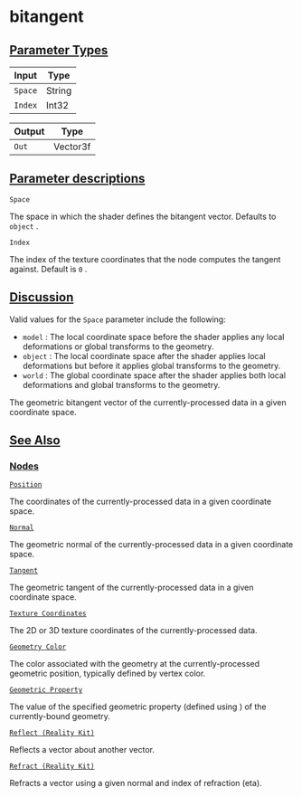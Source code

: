 # bitangent


[Parameter Types](/documentation/shadergraph/geometric/bitangent#Parameter-Types)
---------------------------------------------------------------------------------

| Input | Type |
| --- | --- |
| `Space` | String |
| `Index` | Int32 |

| Output | Type |
| --- | --- |
| `Out` | Vector3f |

[Parameter descriptions](/documentation/shadergraph/geometric/bitangent#Parameter-descriptions)
-----------------------------------------------------------------------------------------------

`Space` 

 The space in which the shader defines the bitangent vector. Defaults to
 `object` 
 .
 

`Index` 

 The index of the texture coordinates that the node computes the tangent against. Default is
 `0` 
 .
 

[Discussion](/documentation/shadergraph/geometric/bitangent#Discussion)
-----------------------------------------------------------------------

 Valid values for the
 `Space` 
 parameter include the following:
 

* `model` 
 : The local coordinate space before the shader applies any local deformations or global transforms to the geometry.
* `object` 
 : The local coordinate space after the shader applies local deformations but before it applies global transforms to the geometry.
* `world` 
 : The global coordinate space after the shader applies both local deformations and global transforms to the geometry.

 The geometric bitangent vector of the currently-processed data in a given coordinate space.

[See Also](/documentation/shadergraph/geometric/bitangent#see-also)
-------------------------------------------------------------------

### [Nodes](/documentation/shadergraph/geometric/bitangent#nodes)

[`Position`](/documentation/shadergraph/geometric/position)

 The coordinates of the currently-processed data in a given coordinate space.
 

[`Normal`](/documentation/shadergraph/geometric/normal)

 The geometric normal of the currently-processed data in a given coordinate space.
 

[`Tangent`](/documentation/shadergraph/geometric/tangent)

 The geometric tangent of the currently-processed data in a given coordinate space.
 

[`Texture Coordinates`](/documentation/shadergraph/geometric/texture-coordinates)

 The 2D or 3D texture coordinates of the currently-processed data.
 

[`Geometry Color`](/documentation/shadergraph/geometric/geometry-color)

 The color associated with the geometry at the currently-processed geometric position, typically defined by vertex color.
 

[`Geometric Property`](/documentation/shadergraph/geometric/geometric-property)

 The value of the specified geometric property (defined using ) of the currently-bound geometry.
 

[`Reflect (Reality
  Kit)`](/documentation/shadergraph/geometric/reflect-(realitykit))

 Reflects a vector about another vector.
 

[`Refract (Reality
  Kit)`](/documentation/shadergraph/geometric/refract-(realitykit))

 Refracts a vector using a given normal and index of refraction (eta).
 

